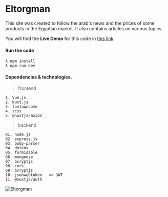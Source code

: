 # Eltorgman

This site was created to follow the arab's news and the prices of some products in the Egyptian market. It also contains articles on various topics.

You will find the **Live Demo** for this code in [this link](https://eltorgoman.herokuapp.com/).

#### Run the code
```
λ npm install
λ npm run dev
```


#### Dependencies & technologies.

> frontend
```
1. Vue.js
2. Nuxt.js
3. fontawesome
4. scss
5. @nuxtjs/axios
```

> backend
```
01. node.js
02. express.js
03. body-parser
04. dotenv
05. formidable
06. mongoose
07. bcryptjs
08. cors
09. bcryptjs
10. jsonwebtoken   => JWT
11. @nuxtjs/auth
``` 

![Eltorgman](https://eltorgoman.herokuapp.com/images/general/logo.svg)